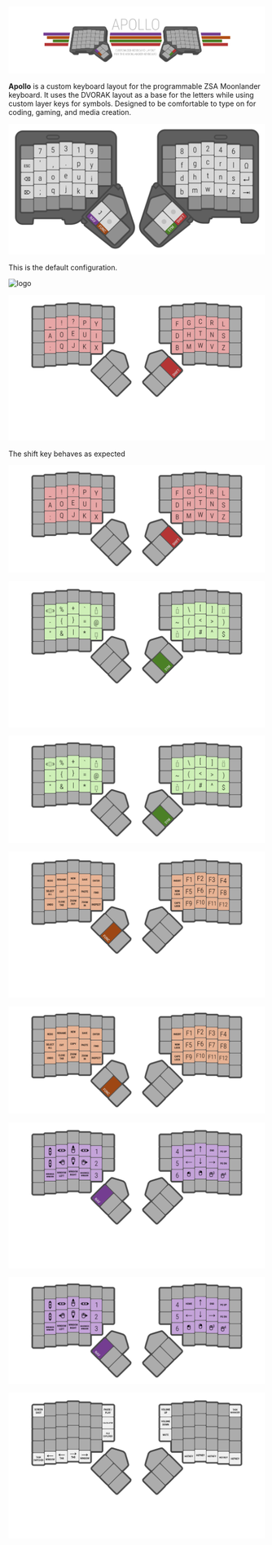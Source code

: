 ![logo](Assets/logo.png)

**Apollo** is a custom keyboard layout for the programmable ZSA Moonlander keyboard. It uses the DVORAK layout as a base for the letters while using custom layer keys for symbols. Designed to be comfortable to type on for coding, gaming, and media creation.

![logo](Assets/1.png)

This is the default configuration.

![logo](Assets/Page%201.png)

![logo](Assets/2.png)

The shift key behaves as expected

![logo](Assets/Page%202.png)

![logo](Assets/3.png)

![logo](Assets/Page%203.png)

![logo](Assets/4.png)

![logo](Assets/Page%204.png)

![logo](Assets/5.png)

![logo](Assets/Page%205.png)

![logo](Assets/6.png)
